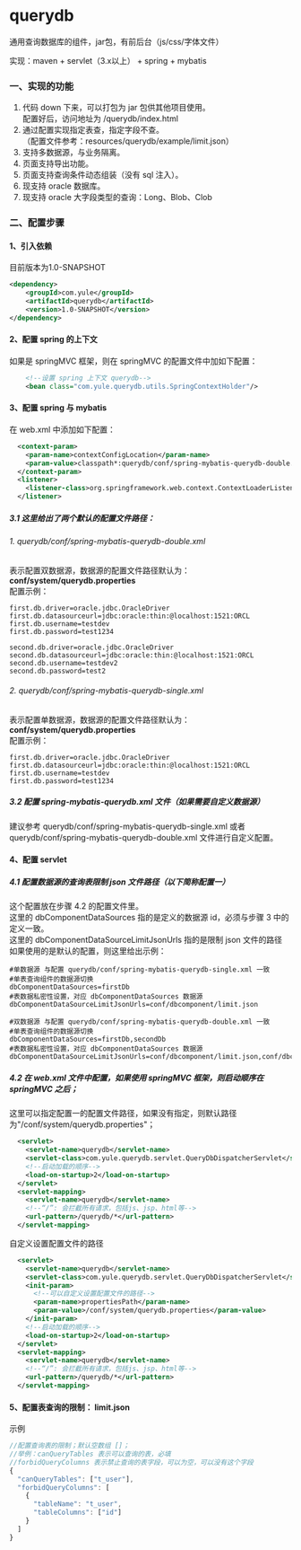 # querydb
通用查询数据库的组件，jar包，有前后台（js/css/字体文件）

实现：maven + servlet（3.x以上） + spring + mybatis

### 一、实现的功能
1. 代码 down 下来，可以打包为 jar 包供其他项目使用。
<br> 配置好后，访问地址为 /querydb/index.html
2. 通过配置实现指定表查，指定字段不查。
<br>（配置文件参考：resources/querydb/example/limit.json）
3. 支持多数据源，与业务隔离。
4. 页面支持导出功能。
5. 页面支持查询条件动态组装（没有 sql 注入）。
6. 现支持 oracle 数据库。
7. 现支持 oracle 大字段类型的查询：Long、Blob、Clob

### 二、配置步骤
#### 1、引入依赖
目前版本为1.0-SNAPSHOT
```xml
<dependency>
    <groupId>com.yule</groupId>
    <artifactId>querydb</artifactId>
    <version>1.0-SNAPSHOT</version>
</dependency>
```
#### 2、配置 spring 的上下文
如果是 springMVC 框架，则在 springMVC 的配置文件中加如下配置：
```xml
    <!--设置 spring 上下文 querydb-->
    <bean class="com.yule.querydb.utils.SpringContextHolder"/>
```
#### 3、配置 spring 与 mybatis
在 web.xml 中添加如下配置：
```xml
  <context-param>
    <param-name>contextConfigLocation</param-name>
    <param-value>classpath*:querydb/conf/spring-mybatis-querydb-double.xml</param-value>
  </context-param>
  <listener>
    <listener-class>org.springframework.web.context.ContextLoaderListener</listener-class>
  </listener>
```
##### 3.1 这里给出了两个默认的配置文件路径：
###### 1. querydb/conf/spring-mybatis-querydb-double.xml
表示配置双数据源，数据源的配置文件路径默认为：**conf/system/querydb.properties**
<br>
配置示例：
```properties
first.db.driver=oracle.jdbc.OracleDriver
first.db.datasourceurl=jdbc:oracle:thin:@localhost:1521:ORCL
first.db.username=testdev
first.db.password=test1234

second.db.driver=oracle.jdbc.OracleDriver
second.db.datasourceurl=jdbc:oracle:thin:@localhost:1521:ORCL
second.db.username=testdev2
second.db.password=test2
```
###### 2. querydb/conf/spring-mybatis-querydb-single.xml
表示配置单数据源，数据源的配置文件路径默认为：**conf/system/querydb.properties**
<br>
配置示例：
```properties
first.db.driver=oracle.jdbc.OracleDriver
first.db.datasourceurl=jdbc:oracle:thin:@localhost:1521:ORCL
first.db.username=testdev
first.db.password=test1234
```
##### 3.2 配置 spring-mybatis-querydb.xml 文件（如果需要自定义数据源）<br>
建议参考 querydb/conf/spring-mybatis-querydb-single.xml 或者 querydb/conf/spring-mybatis-querydb-double.xml 文件进行自定义配置。

#### 4、配置 servlet
##### 4.1 配置数据源的查询表限制 json 文件路径（以下简称配置一）
这个配置放在步骤 4.2 的配置文件里。
<br>
这里的 dbComponentDataSources 指的是定义的数据源 id，必须与步骤 3 中的定义一致。
<br>
这里的 dbComponentDataSourceLimitJsonUrls 指的是限制 json 文件的路径
<br>
如果使用的是默认的配置，则这里给出示例：
```properties
#单数据源 与配置 querydb/conf/spring-mybatis-querydb-single.xml 一致
#单表查询组件的数据源切换
dbComponentDataSources=firstDb
#表数据私密性设置，对应 dbComponentDataSources 数据源
dbComponentDataSourceLimitJsonUrls=conf/dbcomponent/limit.json
```
```properties
#双数据源 与配置 querydb/conf/spring-mybatis-querydb-double.xml 一致
#单表查询组件的数据源切换
dbComponentDataSources=firstDb,secondDb
#表数据私密性设置，对应 dbComponentDataSources 数据源
dbComponentDataSourceLimitJsonUrls=conf/dbcomponent/limit.json,conf/dbcomponent/limit2.json
```
##### 4.2 在 web.xml 文件中配置，如果使用 springMVC 框架，则启动顺序在 springMVC 之后；
这里可以指定配置一的配置文件路径，如果没有指定，则默认路径为"/conf/system/querydb.properties"；
```xml
  <servlet>
    <servlet-name>querydb</servlet-name>
    <servlet-class>com.yule.querydb.servlet.QueryDbDispatcherServlet</servlet-class>
    <!--启动加载的顺序-->
    <load-on-startup>2</load-on-startup>
  </servlet>
  <servlet-mapping>
    <servlet-name>querydb</servlet-name>
    <!--“/”: 会拦截所有请求，包括js、jsp、html等-->
    <url-pattern>/querydb/*</url-pattern>
  </servlet-mapping>
```
自定义设置配置文件的路径
```xml
  <servlet>
    <servlet-name>querydb</servlet-name>
    <servlet-class>com.yule.querydb.servlet.QueryDbDispatcherServlet</servlet-class>
    <init-param>
      <!--可以自定义设置配置文件的路径-->
      <param-name>propertiesPath</param-name>
      <param-value>/conf/system/querydb.properties</param-value>
    </init-param>
    <!--启动加载的顺序-->
    <load-on-startup>2</load-on-startup>
  </servlet>
  <servlet-mapping>
    <servlet-name>querydb</servlet-name>
    <!--“/”: 会拦截所有请求，包括js、jsp、html等-->
    <url-pattern>/querydb/*</url-pattern>
  </servlet-mapping>
```
#### 5、配置表查询的限制： limit.json
示例
```javaScript
//配置查询表的限制；默认空数组 []；
//举例：canQueryTables 表示可以查询的表，必填
//forbidQueryColumns 表示禁止查询的表字段，可以为空，可以没有这个字段
{
  "canQueryTables": ["t_user"],
  "forbidQueryColumns": [
    {
      "tableName": "t_user",
      "tableColumns": ["id"]
    }
  ]
}
```
